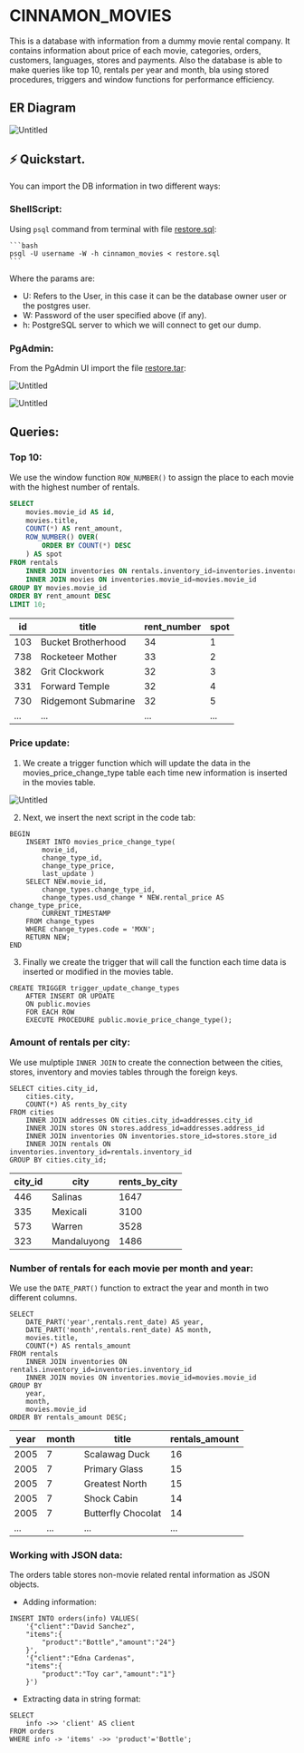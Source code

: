 # CINNAMON_MOVIES
This is a database with information from a dummy movie rental company. It contains information about price of each movie, categories, orders, customers, languages, stores and payments. Also the database is able to make queries like top 10, rentals per year and month, bla using stored procedures, triggers and window functions for performance efficiency.

## ER Diagram
![Untitled](images/DIAGRAM.png)

## **⚡️ Quickstart.**
You can import the DB information in two different ways:

### ShellScript:
Using `psql` command from terminal with file [restore.sql](backup/restore.sql):
    
    ```bash
    psql -U username -W -h cinnamon_movies < restore.sql
    ```
Where the params are:
- U: Refers to the User, in this case it can be the database owner user or the postgres user.
- W: Password of the user specified above (if any).
- h: PostgreSQL server to which we will connect to get our dump.

### PgAdmin: 
From the PgAdmin UI import the file [restore.tar](backup/restore.tar):
    
![Untitled](images/Untitled.png)
    
![Untitled](images/Untitled%201.png)

## Queries:

### Top 10:
We use the window function `ROW_NUMBER()` to assign the place to each movie with the highest number of rentals.
```sql
SELECT
    movies.movie_id AS id,
    movies.title,
    COUNT(*) AS rent_amount,
    ROW_NUMBER() OVER(
        ORDER BY COUNT(*) DESC
    ) AS spot
FROM rentals
    INNER JOIN inventories ON rentals.inventory_id=inventories.inventory_id
    INNER JOIN movies ON inventories.movie_id=movies.movie_id
GROUP BY movies.movie_id
ORDER BY rent_amount DESC
LIMIT 10;
```
|id |title                        |rent_number|spot                                         |
|---|-----------------------------|-----------|---------------------------------------------|
|103|Bucket Brotherhood           |34         |1                                            |
|738|Rocketeer Mother             |33         |2                                            |
|382|Grit Clockwork               |32         |3                                            |
|331|Forward Temple               |32         |4                                            |
|730|Ridgemont Submarine          |32         |5                                            |
|...|...               |...         |...                                            |

### Price update:
1. We create a trigger function which will update the data in the movies_price_change_type table each time new information is inserted in the movies table.

![Untitled](images/Untitled%202.png)

2. Next, we insert the next script in the code tab:
```postgresql
BEGIN
	INSERT INTO movies_price_change_type(
        movie_id,
        change_type_id,
        change_type_price,
        last_update )
	SELECT NEW.movie_id,
		change_types.change_type_id,
		change_types.usd_change * NEW.rental_price AS change_type_price,
		CURRENT_TIMESTAMP
	FROM change_types
	WHERE change_types.code = 'MXN';
	RETURN NEW;
END
```
3. Finally we create the trigger that will call the function each time data is inserted or modified in the movies table.
```postgresql
CREATE TRIGGER trigger_update_change_types
    AFTER INSERT OR UPDATE
    ON public.movies
    FOR EACH ROW
    EXECUTE PROCEDURE public.movie_price_change_type();
```

### Amount of rentals per city:
We use mulptiple `INNER JOIN` to create the connection between the cities, stores, inventory and movies tables through the foreign keys.
```postgresql
SELECT cities.city_id,
    cities.city,
    COUNT(*) AS rents_by_city
FROM cities
    INNER JOIN addresses ON cities.city_id=addresses.city_id
    INNER JOIN stores ON stores.address_id=addresses.address_id
    INNER JOIN inventories ON inventories.store_id=stores.store_id
    INNER JOIN rentals ON inventories.inventory_id=rentals.inventory_id
GROUP BY cities.city_id;
```
|city_id|city                         |rents_by_city|
|-------|-----------------------------|-------------|
|446    |Salinas                      |1647         |
|335    |Mexicali                     |3100         |
|573    |Warren                       |3528         |
|323    |Mandaluyong                  |1486         |

### Number of rentals for each movie per month and year:
We use the `DATE_PART()` function to extract the year and month in two different columns.
```postgresql
SELECT 
    DATE_PART('year',rentals.rent_date) AS year,
    DATE_PART('month',rentals.rent_date) AS month,
    movies.title,
    COUNT(*) AS rentals_amount
FROM rentals
    INNER JOIN inventories ON rentals.inventory_id=inventories.inventory_id
    INNER JOIN movies ON inventories.movie_id=movies.movie_id
GROUP BY
    year,
    month,
    movies.movie_id
ORDER BY rentals_amount DESC;
```
|year|month                    |title |rentals_amount|
|--------|-----------------------------|------|--------------|
|2005    |7                            |Scalawag Duck|16            |
|2005    |7                            |Primary Glass|15            |
|2005    |7                            |Greatest North|15            |
|2005    |7                            |Shock Cabin|14            |
|2005    |7                            |Butterfly Chocolat|14            |
|...    |...                            |...|...           |

### Working with JSON data:
The orders table stores non-movie related rental information as JSON objects.
- Adding information:
```postgresql
INSERT INTO orders(info) VALUES(
    '{"client":"David Sanchez",
    "items":{
        "product":"Bottle","amount":"24"}
    }',
    '{"client":"Edna Cardenas",
    "items":{
        "product":"Toy car","amount":"1"}
    }')
```
- Extracting data in string format:
```postgresql
SELECT
    info ->> 'client' AS client
FROM orders
WHERE info -> 'items' ->> 'product'='Bottle';    
```